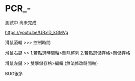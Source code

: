 # PCR_-
測試中  尚未完成

https://youtu.be/URxlD_kGMVg

滑鼠滾輪 >>>  控制時間

滑鼠右鍵 >>   1.若點選時間軸>刪除整列   2.若點選儲存格>刪儲存格

滑鼠左鍵 >>   雙擊儲存格>編輯 (無法修改時間軸)  

BUG很多
